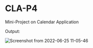 # CLA-P4
Mini-Project on Calendar Application

Output:

![Screenshot from 2022-06-25 11-05-46](https://user-images.githubusercontent.com/98299006/175759939-e07a68f7-eb52-4e28-a93f-c30987c62187.png)
